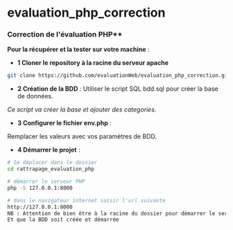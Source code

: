 # evaluation_php_correction

### Correction de l'évaluation PHP** 

**Pour la récupérer et la tester sur votre machine** :

- **1 Cloner le repository à la racine du serveur apache**
```sh
git clone https://github.com/evaluationWeb/evaluation_php_correction.git correction.git
```

- **2 Création de la BDD** :
Utiliser le script SQL bdd.sql pour créer la base de données.

*Ce script va créer la base et ajouter des categories*.

- **3 Configurer le fichier env.php** :

Remplacer les valeurs avec vos paramètres de BDD.

- **4 Démarrer le projet** :
```sh
# Se déplacer dans le dossier 
cd rattrapage_evaluation_php

# démarrer le serveur PHP
php -S 127.0.0.1:8000

# dans le navigateur internet saisir l'url suivante 
http://127.0.0.1:8000
NB : Attention de bien être à la racine du dossier pour démarrer le serveur PHP
Et que la BDD soit créée et démarrée
```
